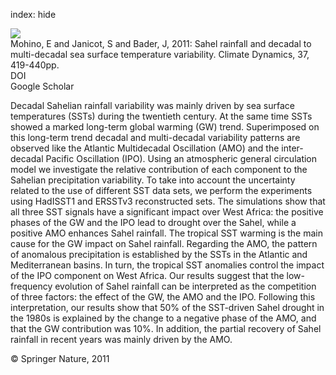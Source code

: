 index: hide

<div class="Citation">
    <div class="Citation-thumb CitationThumb-linked"  data-href="https://doi.org/10.1007/s00382-010-0867-2">
      <img src="https://static.claimspace.cloud/climate-study-static/refs/thumbs/14/Mohino_et_al_2011-thumb.png" />
    </div>

  <div class="Citation-body">
    <div class="Citation-text">Mohino, E and Janicot, S and Bader, J, 2011: Sahel rainfall and decadal to multi-decadal sea surface temperature variability. <span class="Article-journal">Climate Dynamics, </span><span class="Article-volume">37, </span>419-440pp.</div>
    <div class="Citation-links">
      <div class="CitationLink" data-href="https://doi.org/10.1007/s00382-010-0867-2">
        <div class="CitationLink-icon CitationLink-Doi"></div>
        <div class="CitationLink-text">DOI</div>
      </div>
      <div class="CitationLink" data-href="https://scholar.google.com/scholar?q=10.1007/s00382-010-0867-2">
        <div class="CitationLink-icon CitationLink-Scholar"></div>
        <div class="CitationLink-text">Google Scholar</div>
      </div>
    </div>
  </div>
</div>

Decadal Sahelian rainfall variability was mainly driven by sea surface temperatures (SSTs) during the twentieth century. At the same time SSTs showed a marked long-term global warming (GW) trend. Superimposed on this long-term trend decadal and multi-decadal variability patterns are observed like the Atlantic Multidecadal Oscillation (AMO) and the inter-decadal Pacific Oscillation (IPO). Using an atmospheric general circulation model we investigate the relative contribution of each component to the Sahelian precipitation variability. To take into account the uncertainty related to the use of different SST data sets, we perform the experiments using HadISST1 and ERSSTv3 reconstructed sets. The simulations show that all three SST signals have a significant impact over West Africa: the positive phases of the GW and the IPO lead to drought over the Sahel, while a positive AMO enhances Sahel rainfall. The tropical SST warming is the main cause for the GW impact on Sahel rainfall. Regarding the AMO, the pattern of anomalous precipitation is established by the SSTs in the Atlantic and Mediterranean basins. In turn, the tropical SST anomalies control the impact of the IPO component on West Africa. Our results suggest that the low-frequency evolution of Sahel rainfall can be interpreted as the competition of three factors: the effect of the GW, the AMO and the IPO. Following this interpretation, our results show that 50% of the SST-driven Sahel drought in the 1980s is explained by the change to a negative phase of the AMO, and that the GW contribution was 10%. In addition, the partial recovery of Sahel rainfall in recent years was mainly driven by the AMO.

<div class="Citation-copy">
&copy; Springer Nature, 2011
</div>